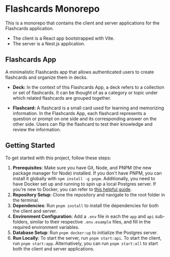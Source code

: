 # Flashcards Monorepo

This is a monorepo that contains the client and server applications for the Flashcards application.

- The client is a React app bootstrapped with Vite.
- The server is a Nest.js application.

## Flashcards App

A minimalistic Flashcards app that allows authenticated users to create flashcards and organize them in decks. 

* **Deck:** In the context of this Flashcards App, a deck refers to a collection or set of flashcards. It can be thought of as a category or topic under which related flashcards are grouped together.

* **Flashcard:** A flashcard is a small card used for learning and memorizing information. In the Flashcards App, each flashcard represents a question or prompt on one side and its corresponding answer on the other side. Users can flip the flashcard to test their knowledge and review the information.

## Getting Started

To get started with this project, follow these steps:

1. **Prerequisites**: Make sure you have Git, Node, and PNPM (the new package manager for Node) installed. If you don't have PNPM, you can install it globally with `npm install -g pnpm`. Additionally, you need to have Docker set up and running to spin up a local Postgres server. If you're new to Docker, you can refer to [this helpful guide](https://docs.docker.com/get-started/).
2. **Repository Setup**: Clone the repository and navigate to the root folder in the terminal.
3. **Dependencies**: Run `pnpm install` to install the dependencies for both the client and server.
4. **Environment Configuration**: Add a `.env` file in each the `app` and `api` sub-folders, similar to their respective `.env.example` files, and fill in the required environment variables.
5. **Database Setup**: Run `pnpm docker:up` to initialize the Postgres server.
6. **Run Locally**: To start the server, run `pnpm start:api`. To start the client, run `pnpm start:app`. Alternatively, you can run `pnpm start:all` to start both the client and server applications.
